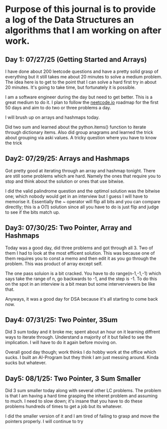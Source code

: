 # Purpose of this journal is to provide a log of the Data Structures an algorithms that I am working on after work.

## Day 1: 07/27/25 (Getting Started and Arrays)
I have done about 200 leetcode questions and have a pretty solid grasp of everything but it still takes me about 20 minutes to solve a medium problem. The idea here is to get to the point that I can solve a hard first try in about 20 minutes. It's going to take time, but fortunately it is possible.

I am a software engineer during the day but need to get better. This is a great medium to do it. I plan to follow the [neetcode.io](https://neetcode.io/roadmap) roadmap for the first 50 days and aim to do two or three problems a day.

I will brush up on arrays and hashmaps today.

Did two sum and learned about the python.items() function to iterate through dictionary items. Also did group anagrams and learned the trick about grouping via aski values. A tricky question where you have to know the trick

## Day2: 07/29/25: Arrays and Hashmaps
Got pretty good at iterating through an array and hashmap tonight. There are still some problems which are hard. Namely the ones that require you to stop and think about the solution or ones that use bitwise.

I did the valid palindrome question and the optimol solution was the bitwise one; which nobody would get in an interview but I guess I will have to memorise it. Essentially the ~ operator will flip all bits and you can compare directlly; this is a O(1) solution since all you have to do is just flip and judge to see if the bits match up.

## Day3: 07/30/25: Two Pointer, Array and Hashmaps
Today was a good day, did three problems and got through all 3. Two of them I had to look at the most efficent solution. This was because one of them requires you to const a memo and then edit it as you go through the problem. This was product of array except self.

The one pass soluion is a bit cracked. You have to do range(n-1,-1,-1) which says take the range of n, go backwards to -1, and the step is -1. To do this on the spot in an interview is a bit mean but some interverviewers be like that.

Anyways, it was a good day for DSA because it's all starting to come back now.

## Day4: 07/31/25: Two Pointer, 3Sum
Did 3 sum today and it broke me; spent about an hour on it learning diffrent ways to iterate through. Understand a majority of it but failed to see the implication. I will have to do it again before moving on.

Overall good day though; work thinks I do hobby work at the office which sucks. I built an AI-Program but they think I am just messing around. Kinda sucks but whatever.

## Day5: 08/1/25: Two Pointer, 3 Sum Smaller
Did 3 sum smaller today along with several other LC problems. The problem is that I am having a hard time grasping the inheret problem and assuming to much. I need to slow down; it's insane that you have to do these problems hundreds of times to get a job but its whatever.

I did the smaller version of it and I am tired of failing to grasp and move the pointers properly. I will continue to try
